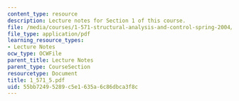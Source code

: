 ```yaml
---
content_type: resource
description: Lecture notes for Section 1 of this course.
file: /media/courses/1-571-structural-analysis-and-control-spring-2004/55bb72495289c5e1635a6c86dbca3f8c_1_571_5.pdf
file_type: application/pdf
learning_resource_types:
- Lecture Notes
ocw_type: OCWFile
parent_title: Lecture Notes
parent_type: CourseSection
resourcetype: Document
title: 1_571_5.pdf
uid: 55bb7249-5289-c5e1-635a-6c86dbca3f8c
---
```

